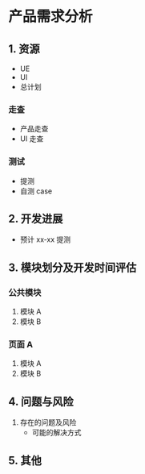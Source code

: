 # 产品需求分析

## 1. 资源

-   UE
-   UI
-   总计划

### 走查

-   产品走查
-   UI 走查

### 测试

-   提测
-   自测 case

## 2. 开发进展

-   预计 xx-xx 提测

## 3. 模块划分及开发时间评估

### 公共模块

1. 模块 A
1. 模块 B

### 页面 A

1. 模块 A
1. 模块 B

## 4. 问题与风险

1. 存在的问题及风险
    - 可能的解决方式

## 5. 其他
